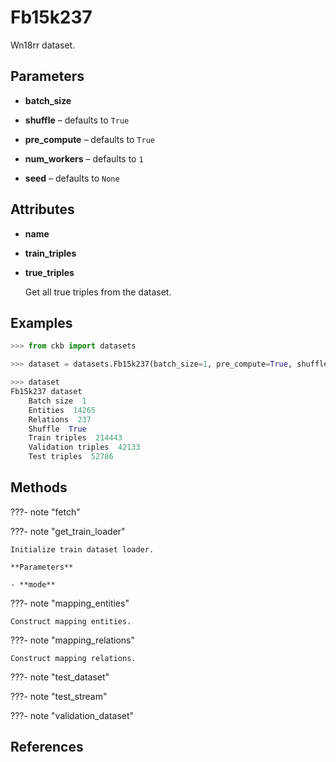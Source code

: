 # Fb15k237

Wn18rr dataset.



## Parameters

- **batch_size**

- **shuffle** – defaults to `True`

- **pre_compute** – defaults to `True`

- **num_workers** – defaults to `1`

- **seed** – defaults to `None`


## Attributes

- **name**

- **train_triples**

- **true_triples**

    Get all true triples from the dataset.


## Examples

```python
>>> from ckb import datasets

>>> dataset = datasets.Fb15k237(batch_size=1, pre_compute=True, shuffle=True, seed=42)

>>> dataset
Fb15k237 dataset
    Batch size  1
    Entities  14265
    Relations  237
    Shuffle  True
    Train triples  214443
    Validation triples  42133
    Test triples  52786
```

## Methods

???- note "fetch"

???- note "get_train_loader"

    Initialize train dataset loader.

    **Parameters**

    - **mode**    
    
???- note "mapping_entities"

    Construct mapping entities.

    
???- note "mapping_relations"

    Construct mapping relations.

    
???- note "test_dataset"

???- note "test_stream"

???- note "validation_dataset"

## References

[^1]: [Liang Yao, Chengsheng Mao, and Yuan Luo. 2019. Kg-bert: Bert for knowledge graph completion. arXiv preprint arXiv:1909.03193.](https://arxiv.org/abs/1909.03193)

